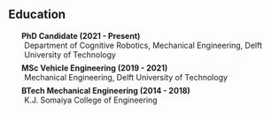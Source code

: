 ## Education

<ol class="education" style="list-style: none;">

<li style="margin-bottom: 0.5em;">
<div><strong>PhD Candidate (2021 - Present)</strong></div>
<p style="margin:0 5px 0;">
<autocolor>Department of Cognitive Robotics, Mechanical Engineering, Delft University of Technology</autocolor><br>
</p>
</li>

<li style="margin-bottom: 0.5em;">
<div><strong>MSc Vehicle Engineering (2019 - 2021)</strong></div>
<p style="margin:0 5px 0;">
<autocolor>Mechanical Engineering, Delft University of Technology</autocolor><br>
</p>
</li>

<li style="margin-bottom: 0.5em;">
<div><strong>BTech Mechanical Engineering (2014 - 2018)</strong></div>
<p style="margin:0 5px 0;">
<autocolor>K.J. Somaiya College of Engineering</autocolor><br>
</p>
</li>

</ol>

